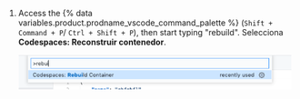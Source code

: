 1. Access the {% data variables.product.prodname_vscode_command_palette %} (`Shift + Command + P`/ `Ctrl + Shift + P`), then start typing "rebuild". Selecciona **Codespaces: Reconstruir contenedor**.

    ![Opción de recompilar contenedor](/assets/images/help/codespaces/codespaces-rebuild.png)
